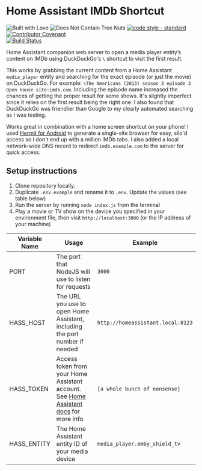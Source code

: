 # Home Assistant IMDb Shortcut

![Built with Love](https://img.shields.io/badge/built%20with-%E2%99%A5-blue?style=for-the-badge&labelColor=e26e32&color=d05e30) ![Does Not Contain Tree Nuts](https://img.shields.io/badge/does%20not%20contain-tree%20nuts-blue?style=for-the-badge&labelColor=3ec4f0&color=3a9ad2) [![code style - standard](https://img.shields.io/badge/code%20style-standard-green?style=for-the-badge&labelColor=90c96d&color=439b5e)](https://standardjs.com/) [![Contributor Covenant](https://img.shields.io/badge/contributor%20covenant-2.1-violet?style=for-the-badge&labelColor=892aa1&color=5d0f70)](https://github.com/kobitate/hass-imdb/blob/main/CODE_OF_CONDUCT.md)  
[![Build Status](https://img.shields.io/endpoint.svg?url=https%3A%2F%2Factions-badge.atrox.dev%2Fkobitate%2Fhass-imdb%2Fbadge%3Fref%3Dmain&style=for-the-badge)](https://actions-badge.atrox.dev/kobitate/hass-imdb/goto?ref=main)

Home Assistant companion web server to open a media player entity’s content on IMDb using DuckDuckGo's `\` shortcut to visit the first result.

This works by grabbing the current content from a Home Assistant `media_player` entity and searching for the exact episode (or just the movie) on DuckDuckGo. For example: `\The Americans (2013) season 3 episode 3 Open House site:imdb.com`. Including the episode name increased the chances of getting the proper result for some shows. It's slightly imperfect since it relies on the first result being the right one. I also found that DuckDuckGo was friendlier than Google to my clearly automated searching as I was testing. 

Works great in combination with a home screen shortcut on your phone! I used [Hermit for Android](https://play.google.com/store/apps/details?id=com.chimbori.hermitcrab&hl=en_US&gl=US) to generate a single-site browser for easy, silo'd access so I don't end up with a million IMDb tabs. I also added a local network-wide DNS record to redirect `imdb.example.com` to the server for quick access.

## Setup instructions

1. Clone repository locally.
3. Duplicate `.env.example` and rename it to `.env`. Update the values (see table below)
4. Run the server by running `node index.js` from the terminal
5. Play a movie or TV show on the device you specified in your environment file, then visit `http://localhost:3000` (or the IP address of your machine)

| Variable Name | Usage                                                                                                                                       | Example                       |
|---------------|---------------------------------------------------------------------------------------------------------------------------------------------|-------------------------------|
| PORT          | The port that NodeJS will use to listen for requests                                                                                        | `3000`                        |
| HASS_HOST     | The URL you use to open Home Assistant, including the port number if needed                                                                                                      | `http://homeassistant.local:8123`  |
| HASS_TOKEN    | Access token from your Home Assistant account. See [Home Assistant docs](https://www.home-assistant.io/docs/authentication/) for more info  | `[a whole bunch of nonsense]` |
| HASS_ENTITY   | The Home Assistant entity ID of your media device                                                                                           | `media_player.emby_shield_tv` |
